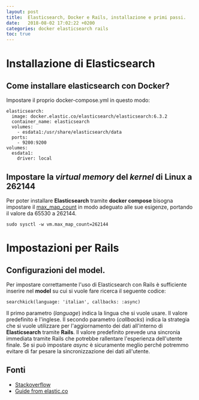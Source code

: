 ```yaml
---
layout: post
title:  Elasticsearch, Docker e Rails, installazione e primi passi.
date:   2018-08-02 17:02:22 +0200
categories: docker elasticsearch rails
toc: true
---
```


# Installazione di Elasticsearch

## Come installare elasticsearch con Docker?

Impostare il proprio docker-compose.yml in questo modo:

    elasticsearch:
      image: docker.elastic.co/elasticsearch/elasticsearch:6.3.2
      container_name: elasticsearch
      volumes:
        - esdata1:/usr/share/elasticsearch/data
      ports:
        - 9200:9200
    volumes:
      esdata1:
        driver: local

## Impostare la *virtual memory* del *kernel* di Linux a 262144

Per poter installare **Elasticsearch** tramite **docker compose** bisogna impostare il [max_map_count](https://www.kernel.org/doc/Documentation/sysctl/vm.txt) in modo adeguato alle sue esigenze, portando il valore da 65530 a 262144.

    sudo sysctl -w vm.max_map_count=262144


# Impostazioni per Rails

## Configurazioni del model.

Per impostare correttamente l'uso di Elasticsearch con Rails è sufficiente inserire nel __model__ su cui si vuole fare ricerca il seguente codice:

    searchkick(language: 'italian', callbacks: :async)

Il primo parametro (_language_) indica la lingua che si vuole usare. Il valore predefinito è l'inglese.
Il secondo parametro (_callbacks_) indica la strategia che si vuole utilizzare per l'aggiornamento dei dati all'interno di **Elasticsearch** tramite **Rails**.
Il valore predefinito prevede una sincronia immediata tramite Rails che potrebbe rallentare l'esperienza dell'utente finale. Se si può impostare _async_ è sicuramente meglio perché potremmo evitare di far pesare la sincronizzazione dei dati all'utente.


## Fonti
  - [Stackoverflow](https://stackoverflow.com/questions/11683850/how-much-memory-could-vm-use)
  - [Guide from elastic.co](https://www.elastic.co/guide/en/elasticsearch/reference/current/docker.html)

